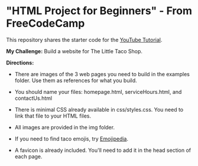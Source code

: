 # "HTML Project for Beginners" - From FreeCodeCamp


This repository shares the starter code for the [YouTube Tutorial](https://youtu.be/T5PD8ofhiug). 

**My Challenge:** Build a website for The Little Taco Shop. 

**Directions:**

- There are images of the 3 web pages you need to build in the examples folder. Use them as references for what you build.

- You should name your files: homepage.html, serviceHours.html, and contactUs.html

- There is minimal CSS already available in css/styles.css. You need to link that file to your HTML files. 

- All images are provided in the img folder.

- If you need to find taco emojis, try [Emojipedia](https://emojipedia.org/taco/). 

- A favicon is already included. You'll need to add it in the head section of each page.
